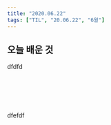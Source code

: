 ```yaml
---
title: "2020.06.22"
tags: ["TIL", "20.06.22", "6월"]
---
```


## 오늘 배운 것

dfdfd

<br/>

<br/>

<br/>

<br/>

dfefdf